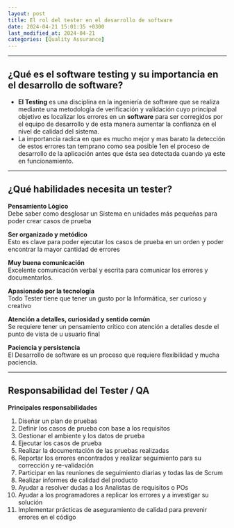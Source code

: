 ```yaml
---
layout: post
title: El rol del tester en el desarrollo de software
date: 2024-04-21 15:01:35 +0300
last_modified_at: 2024-04-21
categories: [Quality Assurance]
---
```


---

## ¿Qué es el software testing y su importancia en el desarrollo de software?

- **El Testing** es una disciplina en la ingeniería de software que se realiza mediante una metodología de verificación y validación cuyo principal objetivo es localizar los errores en un **software** para ser corregidos por el equipo de desarrollo y de esta manera aumentar la confianza en el nivel de calidad del sistema.
- La importancia radica en que es mucho mejor y mas barato la detección de estos errores tan temprano como sea posible 1en el proceso de desarrollo de la aplicación antes que ésta sea detectada cuando ya este en funcionamiento.

---

## ¿Qué habilidades necesita un tester?

**Pensamiento Lógico**  
Debe saber como desglosar un Sistema en unidades más pequeñas para poder crear casos de prueba

**Ser organizado y metódico**  
Esto es clave para poder ejecutar los casos de prueba en un orden y poder encontrar la mayor cantidad de errores

**Muy buena comunicación**  
Excelente comunicación verbal y escrita para comunicar los errores y documentarlos.

**Apasionado por la tecnología**  
Todo Tester tiene que tener un gusto por la Informática, ser curioso y creativo

**Atención a detalles, curiosidad y sentido común**  
Se requiere tener un pensamiento crítico con atención a detalles desde el punto de vista de u usuario final

**Paciencia y persistencia**  
El Desarrollo de software es un proceso que requiere flexibilidad y mucha paciencia.

---

## Responsabilidad del Tester / QA

**Principales responsabilidades**

1. Diseñar un plan de pruebas
2. Definir los casos de prueba con base a los requisitos
3. Gestionar el ambiente y los datos de prueba
4. Ejecutar los casos de prueba
5. Realizar la documentación de las pruebas realizadas
6. Reportar los errores encontrados y realizar seguimiento para su corrección y re-validación
7. Participar en las reuniones de seguimiento diarias y todas las de Scrum
8. Realizar informes de calidad del producto
9. Ayudar a resolver dudas a los Analistas de requisitos o POs
10. Ayudar a los programadores a replicar los errores y a investigar su solución
11. Implementar prácticas de aseguramiento de calidad para prevenir errores en el código
